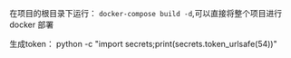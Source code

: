
在项目的根目录下运行：
  `docker-compose build -d`,可以直接将整个项目进行 docker 部署

生成token：
python -c "import secrets;print(secrets.token_urlsafe(54))"
